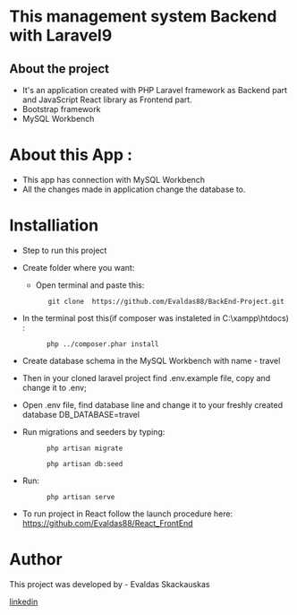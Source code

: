 # This  management system Backend with Laravel9

## About the project

* It's an application created with PHP Laravel framework as Backend part and JavaScript React library as Frontend part.
* Bootstrap framework
* MySQL Workbench 

# About this App :    

* This app has connection with MySQL Workbench
* All the changes made in application change the database to.
  

# Installiation

* Step to run this project
  
* Create folder where you want:

    * Open terminal and paste this:

             git clone  https://github.com/Evaldas88/BackEnd-Project.git

* In the terminal post this(if composer was instaleted in C:\xampp\htdocs) : 

            php ../composer.phar install  

* Create database schema in the MySQL Workbench  with name - travel  
* Then in your cloned laravel project find .env.example file, copy and change it to .env;
* Open .env file, find database line and change it to your freshly created database DB_DATABASE=travel

* Run migrations and seeders by typing:

            php artisan migrate 

            php artisan db:seed 

* Run:

            php artisan serve

* To run project in React follow the launch procedure here: https://github.com/Evaldas88/React_FrontEnd




# Author

This project was developed by  - Evaldas Skackauskas 

<a href="https://www.linkedin.com/in/evaldas-skackauskas-35505516a/">linkedin</a>
